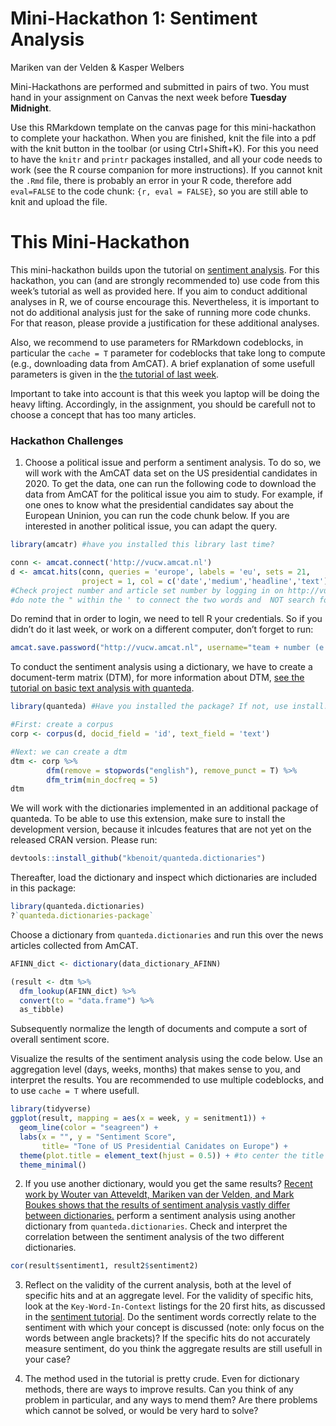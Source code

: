 Mini-Hackathon 1: Sentiment Analysis
================
Mariken van der Velden & Kasper Welbers

Mini-Hackathons are performed and submitted in pairs of two. You must
hand in your assignment on Canvas the next week before **Tuesday
Midnight**.

Use this RMarkdown template on the canvas page for this mini-hackathon
to complete your hackathon. When you are finished, knit the file into a
pdf with the knit button in the toolbar (or using Ctrl+Shift+K). For
this you need to have the `knitr` and `printr` packages installed, and
all your code needs to work (see the R course companion for more
instructions). If you cannot knit the `.Rmd` file, there is probably an
error in your R code, therefore add `eval=FALSE` to the code chunk: `{r,
eval = FALSE}`, so you are still able to knit and upload the file.

# This Mini-Hackathon

This mini-hackathon builds upon the tutorial on [sentiment
analysis](https://github.com/ccs-amsterdam/r-course-material/blob/master/tutorials/sentiment_analysis.md).
For this hackathon, you can (and are strongly recommended to) use code
from this week’s tutorial as well as provided here. If you aim to
conduct additional analyses in R, we of course encourage this.
Nevertheless, it is important to not do additional analysis just for the
sake of running more code chunks. For that reason, please provide a
justification for these additional analyses.

Also, we recommend to use parameters for RMarkdown codeblocks, in
particular the `cache = T` parameter for codeblocks that take long to
compute (e.g., downloading data from AmCAT). A brief explanation of some
usefull parameters is given in the [the tutorial of last
week](https://github.com/MarikenvdVelden/Replication-Hackathons/blob/main/Intro-to-rmd-and-data-retrieval.md).

Important to take into account is that this week you laptop will be
doing the heavy lifting. Accordingly, in the assignment, you should be
carefull not to choose a concept that has too many articles.

### Hackathon Challenges

1.  Choose a political issue and perform a sentiment analysis. To do so,
    we will work with the AmCAT data set on the US presidential
    candidates in 2020. To get the data, one can run the following code
    to download the data from AmCAT for the political issue you aim to
    study. For example, if one ones to know what the presidential
    candidates say about the European Uninion, you can run the code
    chunk below. If you are interested in another political issue, you
    can adapt the query.

<!-- end list -->

``` r
library(amcatr) #have you installed this library last time?

conn <- amcat.connect('http://vucw.amcat.nl')
d <- amcat.hits(conn, queries = 'europe', labels = 'eu', sets = 21, 
                project = 1, col = c('date','medium','headline','text')) 
#Check project number and article set number by logging in on http://vucw.amcat.nl/
#do note the " within the ' to connect the two words and  NOT search for health AND care
```

Do remind that in order to login, we need to tell R your credentials. So
if you didn’t do it last week, or work on a different computer, don’t
forget to
run:

``` r
amcat.save.password("http://vucw.amcat.nl", username="team + number (e.g. team01)", password="team + number (e.g. team01)")
```

To conduct the sentiment analysis using a dictionary, we have to create
a document-term matrix (DTM), for more information about DTM, [see the
tutorial on basic text analysis with
quanteda](https://github.com/ccs-amsterdam/r-course-material/blob/master/tutorials/R_text_3_quanteda.md).

``` r
library(quanteda) #Have you installed the package? If not, use install.packages("quanteda")

#First: create a corpus
corp <- corpus(d, docid_field = 'id', text_field = 'text')

#Next: we can create a dtm
dtm <- corp %>% 
        dfm(remove = stopwords("english"), remove_punct = T) %>% 
        dfm_trim(min_docfreq = 5)
dtm
```

We will work with the dictionaries implemented in an additional package
of quanteda. To be able to use this extension, make sure to install the
development version, because it inlcudes features that are not yet on
the released CRAN version. Please run:

``` r
devtools::install_github("kbenoit/quanteda.dictionaries") 
```

Thereafter, load the dictionary and inspect which dictionaries are
included in this package:

``` r
library(quanteda.dictionaries)
?`quanteda.dictionaries-package`
```

Choose a dictionary from `quanteda.dictionaries` and run this over the
news articles collected from AmCAT.

``` r
AFINN_dict <- dictionary(data_dictionary_AFINN)

(result <- dtm %>% 
  dfm_lookup(AFINN_dict) %>% 
  convert(to = "data.frame") %>% 
  as_tibble)
```

Subsequently normalize the length of documents and compute a sort of
overall sentiment score.

Visualize the results of the sentiment analysis using the code below.
Use an aggregation level (days, weeks, months) that makes sense to you,
and interpret the results. You are recommended to use multiple
codeblocks, and to use `cache = T` where usefull.

``` r
library(tidyverse)
ggplot(result, mapping = aes(x = week, y = senitment1)) +
  geom_line(color = "seagreen") +
  labs(x = "", y = "Sentiment Score", 
       title= "Tone of US Presidential Canidates on Europe") +
  theme(plot.title = element_text(hjust = 0.5)) + #to center the title of the plot
  theme_minimal()
```

2.  If you use another dictionary, would you get the same results?
    [Recent work by Wouter van Atteveldt, Mariken van der Velden, and
    Mark Boukes shows that the results of sentiment analysis vastly
    differ between
    dictionaries.](https://github.com/vanatteveldt/ecosent) perform a
    sentiment analysis using another dictionary from
    `quanteda.dictionaries`. Check and interpret the correlation between
    the sentiment analysis of the two different dictionaries.

<!-- end list -->

``` r
cor(result$sentiment1, result2$sentiment2)
```

3.  Reflect on the validity of the current analysis, both at the level
    of specific hits and at an aggregate level. For the validity of
    specific hits, look at the `Key-Word-In-Context` listings for the 20
    first hits, as discussed in the [sentiment
    tutorial](https://github.com/ccs-amsterdam/r-course-material/blob/master/tutorials/sentiment_analysis.md).
    Do the sentiment words correctly relate to the sentiment with which
    your concept is discussed (note: only focus on the words between
    angle brackets)? If the specific hits do not accurately measure
    sentiment, do you think the aggregate results are still usefull in
    your case?

4.  The method used in the tutorial is pretty crude. Even for dictionary
    methods, there are ways to improve results. Can you think of any
    problem in particular, and any ways to mend them? Are there problems
    which cannot be solved, or would be very hard to solve?
